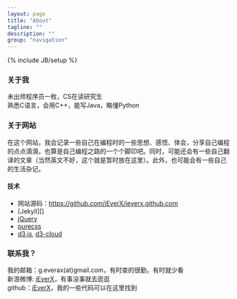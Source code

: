 ```yaml
---
layout: page
title: "About"
tagline: ""
description: ""
group: "navigation"
---
```

{% include JB/setup %}

### 关于我

未出师程序员一枚，CS在读研究生  
熟悉C语言，会用C++，能写Java，略懂Python

### 关于网站

在这个网站，我会记录一些自己在编程时的一些思想、感悟、体会，分享自己编程的点点滴滴，也算是自己编程之路的一个个脚印吧。同时，可能还会有一些自己翻译的文章（当然英文不好，这个就是暂时放在这里）。此外，也可能会有一些自己的生活杂记。

#### 技术

* 网站源码：<https://github.com/iEverX/ieverx.github.com>
* [Jekyll][]
* [jQuery][]
* [purecss][]
* [d3.js][], [d3-cloud][]

### 联系我？

我的邮箱：g.everax(at)gmail.com，有时查的很勤，有时就少看  
新浪微博: [iEverX][weibo]，有事没事就去逛逛  
github：[iEverX][github]，我的一些代码可以在这里找到  

[weibo]: http://weibo.com/ieverx
[github]: http://github.com/iEverX
[Jekyll Bootstrap]: http://jekyllrb.com "Transform your plain text into static websites and blogs"
[Twitter Bootstrap]: http://twitter.github.com/bootstrap/
[jQuery]: http://jquery.com
[purecss]: http://purecss.io
[d3.js]: http://d3js.org
[d3-cloud]: https://github.com/jasondavies/d3-cloud
